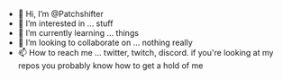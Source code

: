 - 👋 Hi, I’m @Patchshifter
- 👀 I’m interested in ... stuff
- 🌱 I’m currently learning ... things
- 💞️ I’m looking to collaborate on ... nothing really
- 📫 How to reach me ... twitter, twitch, discord.  if you're looking at my repos you probably know how to get a hold of me

<!---
Patchshifter/Patchshifter is a ✨ special ✨ repository because its `README.md` (this file) appears on your GitHub profile.
You can click the Preview link to take a look at your changes.
--->
